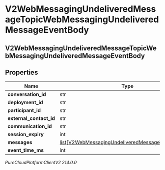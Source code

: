 # V2WebMessagingUndeliveredMessageTopicWebMessagingUndeliveredMessageEventBody

## V2WebMessagingUndeliveredMessageTopicWebMessagingUndeliveredMessageEventBody

## Properties

|Name | Type | Description | Notes|
|------------ | ------------- | ------------- | -------------|
| **conversation_id** | str |  | [optional] |
| **deployment_id** | str |  | [optional] |
| **participant_id** | str |  | [optional] |
| **external_contact_id** | str |  | [optional] |
| **communication_id** | str |  | [optional] |
| **session_expiry** | int |  | [optional] |
| **messages** | [list[V2WebMessagingUndeliveredMessageTopicMessage]](V2WebMessagingUndeliveredMessageTopicMessage) |  | [optional] |
| **event_time_ms** | int |  | [optional] |



_PureCloudPlatformClientV2 214.0.0_
